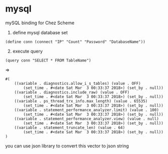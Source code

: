 # mysql

mySQL binding for Chez Scheme

1. define mysql database set

`(define conn (connect "IP" "Count" "Password" "DatabaseName"))`

2. execute query

`(query conn "SELECT * FROM TableName")`

=>

```
#(
    ((variable . diagnostics.allow_i_s_tables) (value . OFF) 
        (set_time . #<date Sat Mar  3 00:33:37 2018>) (set_by . null))
    ((variable . diagnostics.include_raw) (value . OFF) 
        (set_time . #<date Sat Mar  3 00:33:37 2018>) (set_by . null)) 
    ((variable . ps_thread_trx_info.max_length) (value . 65535) 
        (set_time . #<date Sat Mar  3 00:33:37 2018>) (set_by . null)) 
    ((variable . statement_performance_analyzer.limit) (value . 100)
        (set_time . #<date Sat Mar  3 00:33:37 2018>) (set_by . null)) 
    ((variable . statement_performance_analyzer.view) (value . null)
        (set_time . #<date Sat Mar  3 00:33:37 2018>) (set_by . null)) 
    ((variable . statement_truncate_len) (value . 64) 
        (set_time . #<date Sat Mar  3 00:33:37 2018>) (set_by . null))
)
```

you can use json library to convert this vector to json string
